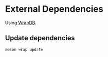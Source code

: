 # External Dependencies

Using [WrapDB](https://mesonbuild.com/Wrapdb-projects.html).

## Update dependencies

```sh
meson wrap update
```

